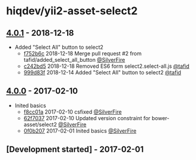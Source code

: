# hiqdev/yii2-asset-select2

## [4.0.1] - 2018-12-18

- Added "Select All" button to select2
    - [f752b6c] 2018-12-18 Merge pull request #2 from tafid/added_select_all_button [@SilverFire]
    - [c242bd5] 2018-12-18 Removed ES6 form select2.select-all.js [@tafid]
    - [999d83f] 2018-12-14 Added "Select All" button to select2 [@tafid]

## [4.0.0] - 2017-02-10

- Inited basics
    - [f8cc01a] 2017-02-10 csfixed [@SilverFire]
    - [62f7037] 2017-02-10 Updated version constraint for bower-asset/select2 [@SilverFire]
    - [0f0b207] 2017-02-01 Inited basics [@SilverFire]

## [Development started] - 2017-02-01

[@hiqsol]: https://github.com/hiqsol
[sol@hiqdev.com]: https://github.com/hiqsol
[@SilverFire]: https://github.com/SilverFire
[d.naumenko.a@gmail.com]: https://github.com/SilverFire
[@tafid]: https://github.com/tafid
[andreyklochok@gmail.com]: https://github.com/tafid
[@BladeRoot]: https://github.com/BladeRoot
[bladeroot@gmail.com]: https://github.com/BladeRoot
[f8cc01a]: https://github.com/hiqdev/yii2-asset-select2/commit/f8cc01a
[62f7037]: https://github.com/hiqdev/yii2-asset-select2/commit/62f7037
[0f0b207]: https://github.com/hiqdev/yii2-asset-select2/commit/0f0b207
[Under development]: https://github.com/hiqdev/yii2-asset-select2/compare/4.0.0...HEAD
[4.0.0]: https://github.com/hiqdev/yii2-asset-select2/releases/tag/4.0.0
[f752b6c]: https://github.com/hiqdev/yii2-asset-select2/commit/f752b6c
[c242bd5]: https://github.com/hiqdev/yii2-asset-select2/commit/c242bd5
[999d83f]: https://github.com/hiqdev/yii2-asset-select2/commit/999d83f
[4.0.1]: https://github.com/hiqdev/yii2-asset-select2/compare/4.0.0...4.0.1
